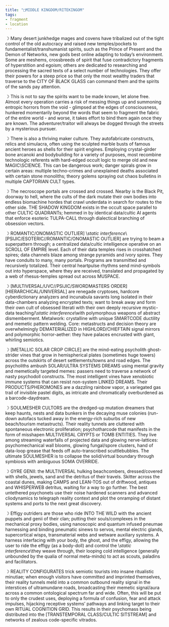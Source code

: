 ```yaml
---
title: "□MIDDLE KINGDOM/RITEKINGOM"
tags:
- fragment
- location
---
```

☽ Many desert junkhedge mages and covens have tribalized out of the tight control of the old autocracy and raised new temples/pockets to fundamentalist/transhumanist spirits, such as the Prince of Present and the Demon of Networks, new gods best online adapting to today’s environment. Some are meshems, crossbreeds of spirit that fuse contradictory fragments of hyperstition and egoism; others are dedicated to researching and processing the sacred texts of a select number of technologies. They offer their powers for a steep price so that only the most wealthy traders that traverse to the CITY OF BLACK GLASS can command them and the spirits of the sands pay attention.

☽ This is not to say the spirits want to be made known, let alone free. Almost every operation carries a risk of messing things up and summoning entropic horrors from the void - glimpsed at the edges of consciousness, hunkered momentarily beyond the words that seem to fragment the fabric of the entire world - and worse, it takes effort to bind them again once they are known. The adventurer/traitor will always be dogged through the streets by a mysterious pursuer.

☽ There is also a thriving maker culture. They autofabricate constructs, relics and simulacra, often using the sculpted marble busts of famous ancient heroes as shells for their spirit engines. Employing crystal-girder bone arcanoki and bodybuilding for a variety of purposes, most recombine technologic referents with hard-edged occult logic to merge old and new MAGIC\\SCIENCE. This can be dangerous work; danger spirals grow in certain areas: multiple techno-crimes and unexplained deaths associated with certain stone monoliths; theory golems spraying out chaos bulletins in multiple CAPTORIAN CULT types.

☽ The necroscope portals are crossed and crossed. Nearby is the Black Pit, doorway to hell, where the cults of the dark mutate their own bodies into endless biomachine hordes that crawl underdata in search for routes to the other side. THE SHADOW KINGDOM exists in the occult space parallel to other CULTIC QUADRANTs; hemmed in by identical data/cultic AI agents that enforce esoteric TULPA-CALL through dialectical branching of obsession vectors.

☽ ROMANTIC/ONOMASTIC OUTLIER] \\*static interference*\\\[PSIJIC/ESOTERIC//ROMANTIC/ONOMASTIC OUTLIER\] are trying to beam a superpattern through; a centralized data/cultic intelligence operative on an SCROLL OF EMPIRE level. Each of their data temples rises in crosshatched spires; data channels blaze among strange pyramids and ivory spires. They have conduits to many, many portals. Programs are transmitted and recursively totalized. Their central heartpulse rhythms send mind-symbols out into hyperspace, where they are received, translated and propagated by a web of rhesus-temples spread out across MUSPACE.

☽ \[MULTIVERSAL/UVC//PSIJIC/SWORDMASTERS ORDER\]\[HIERARCHICAL/UNIVERSAL\] are renegade cryptoses, hardcore cyberdictionary analyzers and incunabula savants long isolated in their data-chambers analyzing encrypted texts; want to break away and form their own cult of obsessed literati with their own deeply recursive mystic-data teaching/\\*static interference*\\with polymorphous weapons of abstract dismemberment. Metalwork: crystalline with unique SMARTCODE ductility and memetic pattern welding. Core: metastructs and decision theory are overwhelmingly DEMATERIALIZED in HIGHLORD/CHIEFTAIN signal mirrors and polymorphic horror-aether: they have palaces encrusted with giant, whirling semiotics.

☽ \[METALLIC SOLAR CROP CIRCLE\] are the mind-eating psycholith ghost-strider vines that grow in hemispherical plates (sometimes huge towers) across the outskirts of desert settlements/towns and road edges. The psycholiths ambush SOLAR/ULTRA SYSTEMS DREAMS using mental gravity and memetically targeted memes: passers need to traverse a network of nasty psychodoll constructs. The most intelligent vines have xenobiotic immune systems that can resist non-system LINKED DREAMS. Their PRODUCTS/PHEROMONES are a dazzling rainbow vapor, a variegated gas trail of invisible pastel digits, as intricate and chromatically overburdened as a barcode-daydream.

☽ SOULMESHER CULTORS are the dredged-up mutation dreamers that keep haunts, nests and data bunkers in the decaying muse colonies (run-down autofacs tucked away in the energy-rich suburbs of new beach/tourism metastructs). Their reality tunnels are cluttered with spontaneous electronic proliferation; psychotharcode that manifests in the form of misshapen MULTIVERSAL CRYPTS or TOMB ENTITIES. They live among streaming waterfalls of projected data and glowing nerve-lattices: psychomechanical wall blooms, glowing fungal/spore clusters, hand of data-loop grease that feeds off auto-transcribed scuttlebubbles. The ultimate SOULMESHER is to collapse the solid/virtual boundary through symbiosis with ambiguous SOMA OVERRIDE.

☽ GYRE GENII: the MULTIVERSAL hulking beachcombers, dressed/covered with shells, jewels, sand and the detritus of their travels. Skitter across the coastal dunes, making CAMPS and LEAN-TOS out of driftwood, antiques and WHISPERWEB detritus, waiting for a way to go further. The best untethered psychonets use their noise hardened scanners and advanced cliodynamics to telegraph reality context and plot the onramping of distant systems and ports to the next great discovery.

☽ Effigy outriders are those who ride INTO THE WILD with the ancient puppets and genii of their clan; putting their souls/complexes in the mechanical proxy bodies, using nanoscopic and quantum infused pneumae harnessing and binding pneumatic sinews to servos, mental electric glands, supercortical wisps, transmaterial webs and wetware auxiliary systems. A harness interfacing with your body, the ghost, and the effigy, allowing the user to ride the effigy (as a body-doll) and control the \\*static interference*\\they weave through, their looping cold intelligence (generally unbounded by the qualia of normal meta-minds) to act as scouts, paladins and facilitators.

☽ REALITY CONFIGURATES trick semiotic tourists into insane ritualistic minutiae; when enough visitors have committed and imprinted themselves, their reality tunnels meld into a common outbound reality signal in the interstices of ultramundane roads, broadcasting their memetic signal/aura across a common ontological spectrum far and wide. Often, this will be put to only the crudest uses, deploying a formula of confusion, fear and attack impulses, hijacking receptive systems’ pathways and linking target to their own RITUAL COGNITION GRID. This results in their psychomass being distributed into the \[TRANSTEMPORAL CLASS/CULTIC SITSTREAM\] and networks of zealous code-specific vitrados. 